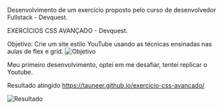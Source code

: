 Desenvolvimento de um exercício proposto pelo curso de desenvolvedor Fullstack - Devquest.



EXERCÍCIOS CSS AVANÇADO - Devquest.

Objetivo: Crie um site estilo YouTube usando as técnicas ensinadas nas aulas de flex e grid.
![Objetivo](https://github.com/user-attachments/assets/5f75ea15-6a8d-401f-bd5c-e1ecb7bfe10e)


Meu primeiro desenvolvimento, optei em me desafiar, tentei replicar o Youtube.

Resultado atingido
https://tauneer.github.io/exercicio-css-avancado/

![Resultado](https://github.com/user-attachments/assets/d6fe3a85-4a78-401e-9686-6c5bffb2a0f7)



